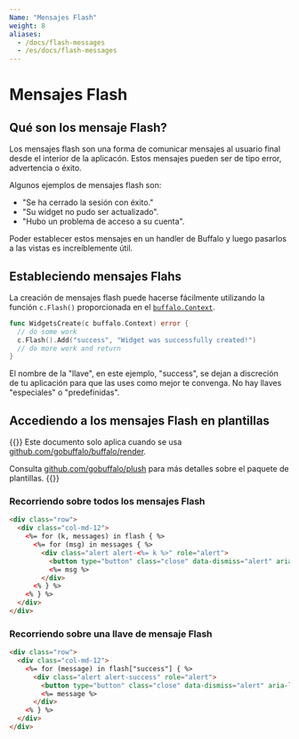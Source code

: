 ```yaml
---
Name: "Mensajes Flash"
weight: 8
aliases:
  - /docs/flash-messages
  - /es/docs/flash-messages
---
```


# Mensajes Flash

## Qué son los mensaje Flash?

Los mensajes flash son una forma de comunicar mensajes al usuario final desde el interior de la aplicacón. Estos mensajes pueden ser de tipo error, advertencia o éxito.

Algunos ejemplos de mensajes flash son:

* "Se ha cerrado la sesión con éxito."
* "Su widget no pudo ser actualizado".
* "Hubo un problema de acceso a su cuenta".

Poder establecer estos mensajes en un handler de Buffalo y luego pasarlos a las vistas es increíblemente útil.

## Estableciendo mensajes Flahs

La creación de mensajes flash puede hacerse fácilmente utilizando la función `c.Flash()` proporcionada en el [`buffalo.Context`](/documentation/request_handling/context).

```go
func WidgetsCreate(c buffalo.Context) error {
  // do some work
  c.Flash().Add("success", "Widget was successfully created!")
  // do more work and return
}
```

El nombre de la "llave", en este ejemplo, "success", se dejan a discreción de tu aplicación para que las uses como mejor te convenga. No hay llaves "especiales" o "predefinidas".

## Accediendo a los mensajes Flash en plantillas

{{<note>}}
Este documento solo aplica cuando se usa [github.com/gobuffalo/buffalo/render](https://github.com/gobuffalo/buffalo/tree/main/render).

Consulta [github.com/gobuffalo/plush](https://github.com/gobuffalo/plush) para más detalles sobre el paquete de plantillas.
{{</note>}}

### Recorriendo sobre todos los mensajes Flash

```html
<div class="row">
  <div class="col-md-12">
    <%= for (k, messages) in flash { %>
      <%= for (msg) in messages { %>
        <div class="alert alert-<%= k %>" role="alert">
          <button type="button" class="close" data-dismiss="alert" aria-label="Close"><span aria-hidden="true">×</span></button>
          <%= msg %>
        </div>
      <% } %>
    <% } %>
  </div>
</div>
```

### Recorriendo sobre una llave de mensaje Flash

```html
<div class="row">
  <div class="col-md-12">
    <%= for (message) in flash["success"] { %>
      <div class="alert alert-success" role="alert">
        <button type="button" class="close" data-dismiss="alert" aria-label="Close"><span aria-hidden="true">&times;</span></button>
        <%= message %>
      </div>
    <% } %>
  </div>
</div>
```
